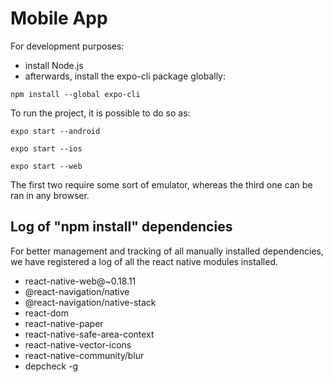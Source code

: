 # Mobile App

For development purposes:
- install Node.js
- afterwards, install the expo-cli package globally:

```npm install --global expo-cli```

To run the project, it is possible to do so as:

```
expo start --android
```
```
expo start --ios
```

```
expo start --web
```

The first two require some sort of emulator, whereas the third one 
can be ran in any browser.

## Log of "npm install" dependencies
For better management and tracking of all manually installed dependencies, 
we have registered a log of all the react native modules installed.

- react-native-web@~0.18.11
- @react-navigation/native
- @react-navigation/native-stack
- react-dom
- react-native-paper
- react-native-safe-area-context
- react-native-vector-icons
- react-native-community/blur 
- depcheck -g
